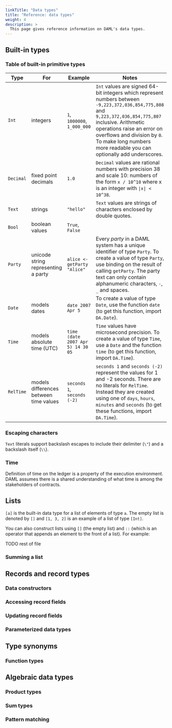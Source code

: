 ```yaml
---
linkTitle: "Data types"
title: "Reference: data types"
weight: 4
description: >
  This page gives reference information on DAML's data types.
---
```


## Built-in types

### Table of built-in primitive types

| Type      | For                                    | Example                           | Notes |
| --------- | -------------------------------------- | --------------------------------- | --------------------------------------------------------------------------------------------------------------------------------------------------------------------------------------------------------------------------------------------------------------------------------------------- |
| `Int`     | integers | `1`, `1000000`, `1_000_000`  | `Int` values are signed 64-bit integers which represent numbers between `-9,223,372,036,854,775,808` and `9,223,372,036,854,775,807` inclusive. Arithmetic operations raise an error on overflows and division by `0`. To make long numbers more readable you can optionally add underscores. |
| `Decimal` | fixed point decimals | `1.0`  | `Decimal` values are rational numbers with precision 38 and scale 10: numbers of the form `x / 10^10` where x is an integer with `\|x\| < 10^38`. |
| `Text`    | strings | `"hello"` | `Text` values are strings of characters enclosed by double quotes. |
| `Bool`    | boolean values  | `True`, `False`                   | |
| `Party`   | unicode string representing a party | `alice <- getParty "Alice"` | Every *party* in a DAML system has a unique identifier of type `Party`. To create a value of type `Party`, use binding on the result of calling `getParty`. The party text can only contain alphanumeric characters, `-`, `_` and spaces. |
| `Date`    | models dates | `date 2007 Apr 5` | To create a value of type `Date`, use the function `date` (to get this function, import `DA.Date`).|
| `Time`    | models absolute time (UTC) | `time (date 2007 Apr 5) 14 30 05` | `Time` values have microsecond precision. To create a value of type `Time`, use a `Date` and the function `time` (to get this function, import `DA.Time`). |
| `RelTime` | models differences between time values | `seconds 1`, `seconds (-2)` | `seconds 1` and `seconds (-2)` represent the values for 1 and -2 seconds. There are no literals for `RelTime`. Instead they are created using one of `days`, `hours`, `minutes` and `seconds` (to get these functions, import `DA.Time`). |

### Escaping characters

`Text` literals support backslash escapes to include their delimiter
(`\"`) and a backslash itself (`\\`).

### Time

Definition of time on the ledger is a property of the execution
environment. DAML assumes there is a shared understanding of what time
is among the stakeholders of contracts.

## Lists

`[a]` is the built-in data type for a list of elements of type `a`. The
empty list is denoted by `[]` and `[1, 3, 2]` is an example of a list of
type `[Int]`.

You can also construct lists using `[]` (the empty list) and `::` (which
is an operator that appends an element to the front of a list). For
example:

TODO rest of file

### Summing a list

## Records and record types

### Data constructors

### Accessing record fields

### Updating record fields

### Parameterized data types

## Type synonyms

### Function types

## Algebraic data types

### Product types

### Sum types

### Pattern matching

